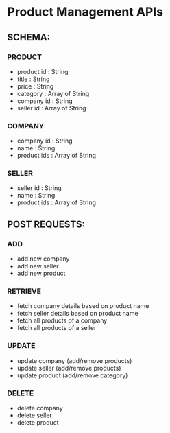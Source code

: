 # Product Management APIs

## SCHEMA:

### PRODUCT
* product id : String
* title : String
* price : String
* category : Array of String
* company id : String
* seller id : Array of String


### COMPANY
* company id : String
* name : String
* product ids : Array of String


### SELLER

* seller id : String
* name : String
* product ids : Array of String


## POST REQUESTS:


### ADD
* add new company
* add new seller
* add new product

### RETRIEVE
* fetch company details based on product name
* fetch seller details based on product name
* fetch all products of a company
* fetch all products of a seller

### UPDATE
* update company (add/remove products)
* update seller (add/remove products)
* update product (add/remove category)

### DELETE
* delete company
* delete seller
* delete product

